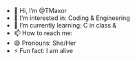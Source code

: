 - 👋 Hi, I’m @TMaxor
- 👀 I’m interested in: Coding & Engineering 
- 🌱 I’m currently learning: C in class & 
- 📫 How to reach me:
- 😄 Pronouns: She/Her
- ⚡ Fun fact: I am alive

<!---
TMaxor/TMaxor is a ✨ special ✨ repository because its `README.md` (this file) appears on your GitHub profile.
You can click the Preview link to take a look at your changes.
--->
